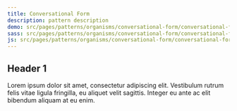 ```yaml
---
title: Conversational Form
description: pattern description
demo: src/pages/patterns/organisms/conversational-form/conversational-form.html
sass: src/pages/patterns/organisms/conversational-form/conversational-form.scss
js: src/pages/patterns/organisms/conversational-form/conversational-form.js
---
```


## Header 1

Lorem ipsum dolor sit amet, consectetur adipiscing elit. Vestibulum rutrum felis vitae ligula fringilla, eu aliquet velit sagittis. Integer eu ante ac elit bibendum aliquam at eu enim.